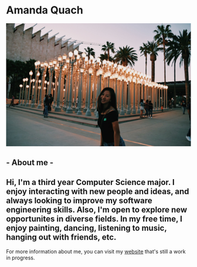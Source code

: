 # Amanda Quach

![Picture of Me](lacma.JPG)

## - About me -
## Hi, I'm a third year Computer Science major. I enjoy interacting with new people and ideas, and always looking to improve my software engineering skills. Also, I'm open to explore new opportunites in diverse fields. In my free time, I enjoy painting, dancing, listening to music, hanging out with friends, etc.

For more information about me, you can visit my [website](https://amquach00.github.io/portfolio/) that's still a work in progress.